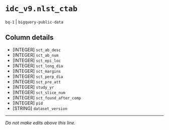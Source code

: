 # `idc_v9.nlst_ctab`
`bq-1` | `bigquery-public-data`

## Column details
* [INTEGER]   `sct_ab_desc`
* [INTEGER]   `sct_ab_num`
* [INTEGER]   `sct_epi_loc`
* [INTEGER]   `sct_long_dia`
* [INTEGER]   `sct_margins`
* [INTEGER]   `sct_perp_dia`
* [INTEGER]   `sct_pre_att`
* [INTEGER]   `study_yr`
* [INTEGER]   `sct_slice_num`
* [INTEGER]   `sct_found_after_comp`
* [INTEGER]   `pid`
* [STRING]    `dataset_version`

-------------------------------------------------------------------------------
*Do not make edits above this line.*
